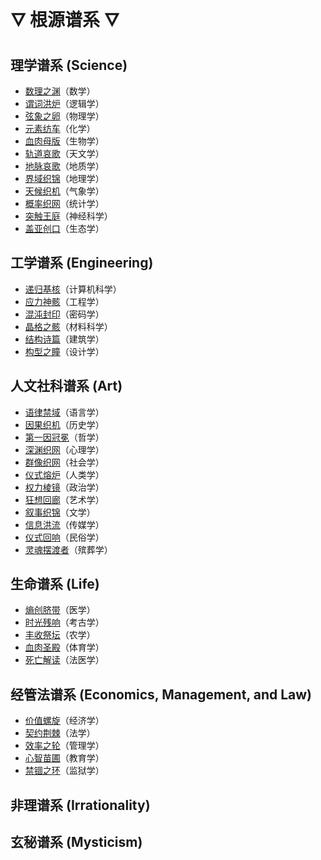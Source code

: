 # 🜄 根源谱系 🜄

## 理学谱系 (Science)

*   [数理之渊](math-abyss\math-abyss.html)（数学）
*   [谓词洪炉](predicate-forge\predicate-forge.html)（逻辑学）
*   [弦象之卵](string-egg\index.html)（物理学）
*   [元素纺车](element-spindle\index.html)（化学）
*   [血肉母版](flesh-matrix\index.html)（生物学）
*   [轨道哀歌](orbit-lament\index.html)（天文学）
*   [地脉哀歌](vein-lament\index.html)（地质学）
*   [界域织锦](realm-tapestry\index.html)（地理学）
*   [天候织机](climate-loom\index.html)（气象学）
*   [概率织网](delusion-gallery\index.html)（统计学）
*   [突触王庭](synapse-court\index.html)（神经科学）
*   [盖亚创口](gaia-wound\index.html)（生态学）

## 工学谱系 (Engineering)

*   [递归基核](recursive-core\recursive-core.html)（计算机科学）
*   [应力神骸](stress-relic\index.html)（工程学）
*   [混沌封印](chaos-seal\index.html)（密码学）
*   [晶格之骸](lattice-relic\index.html)（材料科学）
*   [结构诗篇](structure-poem\index.html)（建筑学）
*   [构型之瞳](form-eye\index.html)（设计学）

## 人文社科谱系 (Art)

*   [语律禁域](lingua-prison\index.html)（语言学）
*   [因果织机](causality-loom\index.html)（历史学）
*   [第一因冠冕](first-cause\index.html)（哲学）
*   [深渊织网](abyss-web\index.html)（心理学）
*   [群像织网](collective-web\index.html)（社会学）
*   [仪式熔炉](ritual-crucible\index.html)（人类学）
*   [权力棱镜](power-prism\index.html)（政治学）
*   [狂想回廊](delusion-gallery\index.html)（艺术学）
*   [叙事织锦](narrative-tapestry\index.html)（文学）
*   [信息洪流](information-torrent\index.html)（传媒学）
*   [仪式回响](ritual-echo\index.html)（民俗学）
*   [灵魂摆渡者](soul-ferryman\index.html)（殡葬学）

## 生命谱系 (Life)

*   [熵创脐带](entropy-cord\index.html)（医学）
*   [时光残响](time-echo\index.html)（考古学）
*   [丰收祭坛](harvest-altar\index.html)（农学）
*   [血肉圣殿](flesh-sanctuary\index.html)（体育学）
*   [死亡解读](death-reader\index.html)（法医学）

## 经管法谱系 (Economics, Management, and Law)

*   [价值螺旋](value-spiral\index.html)（经济学）
*   [契约荆棘](oath-thorn\index.html)（法学）
*   [效率之轮](efficiency-wheel\index.html)（管理学）
*   [心智苗圃](mind-nursery\index.html)（教育学）
*   [禁锢之环](confinement-ring\index.html)（监狱学）

## 非理谱系 (Irrationality)

## 玄秘谱系 (Mysticism)